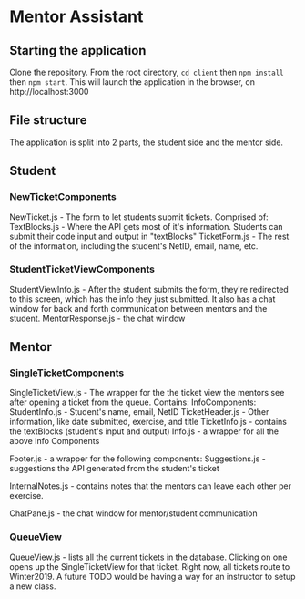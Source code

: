 # Mentor Assistant

## Starting the application
Clone the repository. From the root directory, `cd client` then  `npm install` then `npm start`. This will launch the application in the browser, on http://localhost:3000

## File structure
The application is split into 2 parts, the student side and the mentor side.

## Student

### NewTicketComponents
NewTicket.js - The form to let students submit tickets. Comprised of:
  TextBlocks.js - Where the API gets most of it's information. Students can submit their code input and output in "textBlocks"
  TicketForm.js - The rest of the information, including the student's NetID, email, name, etc.
  
### StudentTicketViewComponents
StudentViewInfo.js - After the student submits the form, they're redirected to this screen, which has the info they just submitted. It also has a chat window for back and forth communication between mentors and the student.
  MentorResponse.js - the chat window
  

## Mentor

### SingleTicketComponents
SingleTicketView.js - The wrapper for the the ticket view the mentors see after opening a ticket from the queue. Contains:
  InfoComponents:
    StudentInfo.js - Student's name, email, NetID
    TicketHeader.js - Other information, like date submitted, exercise, and title
    TicketInfo.js - contains the textBlocks (student's input and output)
    Info.js - a wrapper for all the above Info Components
    
  Footer.js - a wrapper for the following components:
    Suggestions.js - suggestions the API generated from the student's ticket
  
  InternalNotes.js - contains notes that the mentors can leave each other per exercise.
  
  ChatPane.js - the chat window for mentor/student communication
  
### QueueView
QueueView.js - lists all the current tickets in the database. Clicking on one opens up the SingleTicketView for that ticket. Right now, all tickets route to Winter2019. A future TODO would be having a way for an instructor to setup a new class.
  
